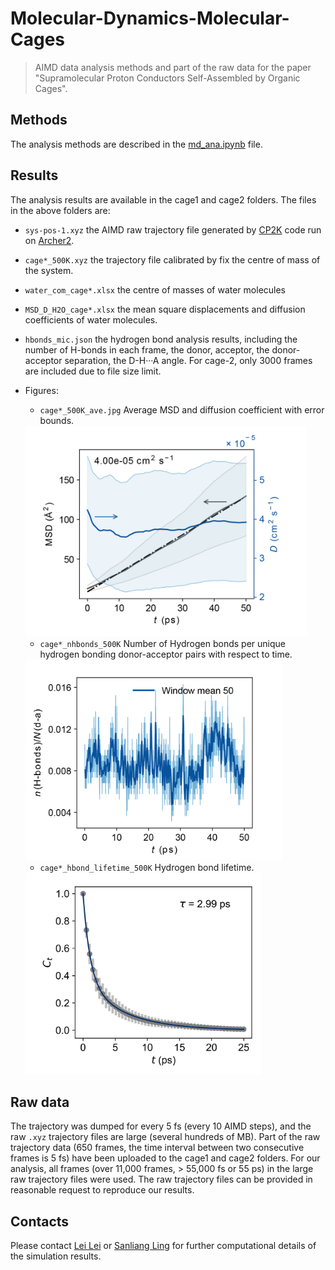 # Molecular-Dynamics-Molecular-Cages
> AIMD data analysis methods and part of the raw data for the paper "Supramolecular Proton Conductors Self-Assembled by Organic Cages".

## Methods
The analysis methods are described in the [md_ana.ipynb](https://github.com/Lei-Lei-alpha/Molecular-Dynamics-Molecular-Cages/blob/main/md_ana.ipynb) file.

## Results
The analysis results are available in the cage1 and cage2 folders. The files in the above folders are:
- `sys-pos-1.xyz` the AIMD raw trajectory file generated by [CP2K](https://www.cp2k.org/) code run on [Archer2](https://www.archer2.ac.uk/).
- `cage*_500K.xyz` the trajectory file calibrated by fix the centre of mass of the system.
- `water_com_cage*.xlsx` the centre of masses of water molecules
- `MSD_D_H2O_cage*.xlsx` the mean square displacements and diffusion coefficients of water molecules.
- `hbonds_mic.json` the hydrogen bond analysis results, including the number of H-bonds in each frame, the donor, acceptor, the donor-acceptor separation, the D-H&middot;&middot;&middot;A angle. For cage-2, only 3000 frames are included due to file size limit.
- Figures:
  - `cage*_500K_ave.jpg` Average MSD and diffusion coefficient with error bounds.
  <img src="./cage1/cage1_500K_ave.jpg" alt="MSD/D-t" title="MSD and instant diffusion coefficient as a function of time" style="width:450px;"/>
  
  - `cage*_nhbonds_500K` Number of Hydrogen bonds per unique hydrogen bonding donor-acceptor pairs with respect to time.
  <img src="./cage1/cage1_nhbonds_500K.jpg" alt="nH-bonds" title="Number of H bonds per unique hydrogen bonding donor-acceptor pairs" style="width:410px;"/>
  
  - `cage*_hbond_lifetime_500K` Hydrogen bond lifetime.
  <img src="./cage1/cage1_hbond_lifetime_500K.jpg" alt="nH-bonds" title="Number of H bonds per unique hydrogen bonding donor-acceptor pairs" style="width:377px;"/>

## Raw data
The trajectory was dumped for every 5 fs (every 10 AIMD steps), and the raw `.xyz` trajectory files are large (several hundreds of MB). Part of the raw trajectory data (650 frames, the time interval between two consecutive frames is 5 fs) have been uploaded to the cage1 and cage2 folders. For our analysis, all frames (over 11,000 frames, > 55,000 fs or 55 ps) in the large raw trajectory files were used. The raw trajectory files can be provided in reasonable request to reproduce our results.

## Contacts
Please contact [Lei Lei](mailto:Lei.Lei@nottingham.ac.uk) or [Sanliang Ling](mailto:sanliang.ling@nottingham.ac.uk) for further computational details of the simulation results.
